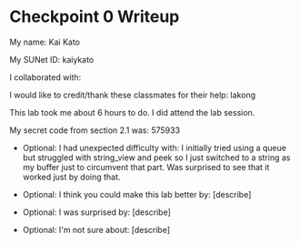 Checkpoint 0 Writeup
====================

My name: Kai Kato

My SUNet ID: kaiykato

I collaborated with: 

I would like to credit/thank these classmates for their help: lakong

This lab took me about 6 hours to do. I did attend the lab session.

My secret code from section 2.1 was: 575933

- Optional: I had unexpected difficulty with: I initially tried using a queue but struggled with string_view and peek so I just switched to a string as my buffer just to circumvent that part. Was surprised to see that it worked just by doing that.

- Optional: I think you could make this lab better by: [describe]

- Optional: I was surprised by: [describe]

- Optional: I'm not sure about: [describe]
